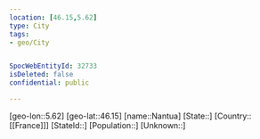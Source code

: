 ```yaml
---
location: [46.15,5.62]
type: City
tags:
- geo/City


SpocWebEntityId: 32733
isDeleted: false
confidential: public

---
```

[geo-lon::5.62]
[geo-lat::46.15]
[name::Nantua]
[State::]
[Country::[[France]]]
[StateId::]
[Population::]
[Unknown::]

